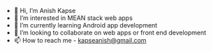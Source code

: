- 👋 Hi, I’m Anish Kapse
- 👀 I’m interested in MEAN stack web apps
- 🌱 I’m currently learning Android app development
- 💞️ I’m looking to collaborate on web apps or front end development
- 📫 How to reach me - kapseanish@gmail.com

<!---
theonlyanish/theonlyanish is a ✨ special ✨ repository because its `README.md` (this file) appears on your GitHub profile.
You can click the Preview link to take a look at your changes.
--->
